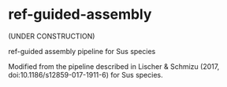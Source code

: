 # ref-guided-assembly
(UNDER CONSTRUCTION)

ref-guided assembly pipeline for Sus species

Modified from the pipeline described in Lischer & Schmizu (2017, doi:10.1186/s12859-017-1911-6) for Sus species.
